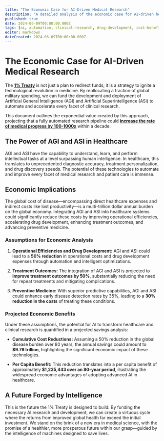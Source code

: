 ```yaml
---
title: "The Economic Case for AI-Driven Medical Research"
description: "A detailed analysis of the economic case for AI-driven health efficiencies, projecting a per capita benefit of over $1.2M over a lifetime and a $9.76 trillion annual reduction in the global disease burden."
published: true
date: 2024-06-09T00:00:00.000Z
tags: [ai, automation, clinical-research, drug-development, cost-benefit, 1-percent-treaty]
editor: markdown
dateCreated: 2024-06-09T00:00:00.000Z
---
```


# The Economic Case for AI-Driven Medical Research

The **[1% Treaty](../../solution/1-percent-treaty.md)** is not just a plan to redirect funds; it is a strategy to ignite a technological revolution in medicine. By reallocating a fraction of global military spending, we can fund the development and deployment of Artificial General Intelligence (AGI) and Artificial Superintelligence (ASI) to automate and accelerate every facet of clinical research.

This document outlines the exponential value created by this approach, projecting that a fully automated research pipeline could **[increase the rate of medical progress by 100-1000x](./../reference/rate-of-medical-progress-with-ai-scientists.md)** within a decade.

## The Power of AGI and ASI in Healthcare

AGI and ASI have the capability to understand, learn, and perform intellectual tasks at a level surpassing human intelligence. In healthcare, this translates to unprecedented diagnostic accuracy, treatment personalization, and drug discovery speeds. The potential of these technologies to automate and improve every facet of medical research and patient care is immense.

## Economic Implications

The global cost of disease—encompassing direct healthcare expenses and indirect costs like lost productivity—is a multi-trillion dollar annual burden on the global economy. Integrating AGI and ASI into healthcare systems could significantly reduce these costs by improving operational efficiencies, accelerating drug development, enhancing treatment outcomes, and advancing preventive medicine.

### Assumptions for Economic Analysis

1.  **Operational Efficiencies and Drug Development:** AGI and ASI could lead to a **50% reduction** in operational costs and drug development expenses through automation and intelligent optimizations.

2.  **Treatment Outcomes:** The integration of AGI and ASI is projected to **improve treatment outcomes by 50%**, substantially reducing the need for repeat treatments and mitigating complications.

3.  **Preventive Medicine:** With superior predictive capabilities, AGI and ASI could enhance early disease detection rates by 35%, leading to a **30% reduction in the costs** of treating these conditions.

### Projected Economic Benefits

Under these assumptions, the potential for AI to transform healthcare and clinical research is quantified in a projected savings analysis:

- **Cumulative Cost Reductions:** Assuming a 50% reduction in the global disease burden over 80 years, the annual savings could amount to **$9.76 trillion**, highlighting the significant economic impact of these technologies.

- **Per Capita Benefit:** This reduction translates into a per capita benefit of approximately **$1,235,443 over an 80-year period**, illustrating the widespread economic advantages of adopting advanced AI in healthcare.

## A Future Forged by Intelligence

This is the future the 1% Treaty is designed to build. By funding the necessary AI research and development, we can create a virtuous cycle where the returns from improved global health far exceed the initial investment. We stand on the brink of a new era in medical science, with the promise of a healthier, more prosperous future within our grasp—guided by the intelligence of machines designed to save lives.
